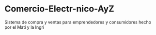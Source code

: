 # Comercio-Electr-nico-AyZ
Sistema de compra y ventas para emprendedores y consumidores hecho por el Mati y la Ingri
